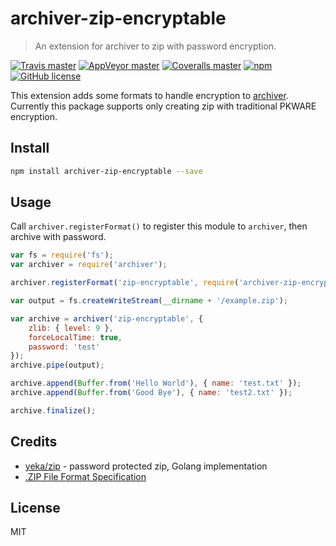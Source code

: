 # archiver-zip-encryptable

> An extension for archiver to zip with password encryption.

[![Travis master](https://img.shields.io/travis/ksoichiro/node-archiver-zip-encryptable/master.svg?style=flat-square)](https://travis-ci.org/ksoichiro/node-archiver-zip-encryptable)
[![AppVeyor master](https://img.shields.io/appveyor/ci/ksoichiro/node-archiver-zip-encryptable/master.svg?logo=appveyor&style=flat-square)](https://ci.appveyor.com/project/ksoichiro/node-archiver-zip-encryptable)
[![Coveralls master](https://img.shields.io/coveralls/ksoichiro/node-archiver-zip-encryptable/master.svg?style=flat-square&maxAge=2592000)](https://coveralls.io/github/ksoichiro/node-archiver-zip-encryptable)
[![npm](https://img.shields.io/npm/v/archiver-zip-encryptable.svg?style=flat-square)](https://www.npmjs.com/package/archiver-zip-encryptable)
[![GitHub license](https://img.shields.io/github/license/ksoichiro/node-archiver-zip-encryptable.svg?style=flat-square)](https://github.com/ksoichiro/node-archiver-zip-encryptable/blob/master/LICENSE)

This extension adds some formats to handle encryption to [archiver](https://github.com/archiverjs/node-archiver).  
Currently this package supports only creating zip with traditional PKWARE encryption.

## Install

```sh
npm install archiver-zip-encryptable --save
```

## Usage

Call `archiver.registerFormat()` to register this module to `archiver`, then archive with password.

```js
var fs = require('fs');
var archiver = require('archiver');

archiver.registerFormat('zip-encryptable', require('archiver-zip-encryptable'));

var output = fs.createWriteStream(__dirname + '/example.zip');

var archive = archiver('zip-encryptable', {
    zlib: { level: 9 },
    forceLocalTime: true,
    password: 'test'
});
archive.pipe(output);

archive.append(Buffer.from('Hello World'), { name: 'test.txt' });
archive.append(Buffer.from('Good Bye'), { name: 'test2.txt' });

archive.finalize();
```

## Credits

- [yeka/zip](https://github.com/yeka/zip) - password protected zip, Golang implementation
- [.ZIP File Format Specification](https://pkware.cachefly.net/webdocs/casestudies/APPNOTE.TXT)

## License

MIT
